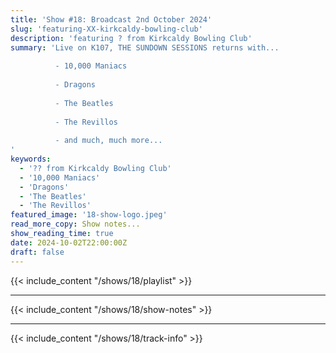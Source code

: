 ```yaml
---
title: 'Show #18: Broadcast 2nd October 2024'
slug: 'featuring-XX-kirkcaldy-bowling-club'
description: 'featuring ? from Kirkcaldy Bowling Club'
summary: 'Live on K107, THE SUNDOWN SESSIONS returns with...
 
          - 10,000 Maniacs
                    
          - Dragons
          
          - The Beatles
          
          - The Revillos
          
          - and much, much more...
'
keywords:
  - '?? from Kirkcaldy Bowling Club'
  - '10,000 Maniacs'
  - 'Dragons'
  - 'The Beatles'
  - 'The Revillos'
featured_image: '18-show-logo.jpeg'
read_more_copy: Show notes...
show_reading_time: true
date: 2024-10-02T22:00:00Z
draft: false
---
```


{{< include_content "/shows/18/playlist" >}}

---

{{< include_content "/shows/18/show-notes" >}}

---

{{< include_content "/shows/18/track-info" >}}
